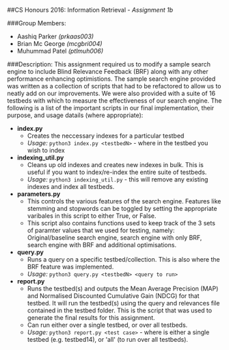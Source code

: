 ##CS Honours 2016: Information Retrieval - *Assignment 1b*

###Group Members:
* Aashiq Parker *(prkaas003)*
* Brian Mc George *(mcgbri004)*
* Muhummad Patel *(ptlmuh006)*

###Description:
This assignment required us to modify a sample search engine to include Blind Relevance Feedback (BRF)
along with any other performance enhancing optimistions. The sample search engine provided was written
as a collection of scripts that had to be refactored to allow us to neatly add on our improvements. We
were also provided with a suite of 16 testbeds with which to measure the effectiveness of our search
engine. The following is a list of the important scripts in our final implementation, their purpose,
and usage datails (where appropriate):

* **index.py**
  * Creates the neccessary indexes for a particular testbed
  * *Usage:* `python3 index.py <testbedN>` - where <testbedN> in the testbed you wish to index
* **indexing_util.py**
  * Cleans up old indexes and creates new indexes in bulk. This is useful if you want to index/re-index
    the entire suite of testbeds.
  * *Usage:* `python3 indexing_util.py` - this will remove any existing indexes and index all testbeds.
* **parameters.py**
  * This controls the various features of the search engine. Features like stemming and stopwords can be
    toggled by setting the appropriate varibales in this script to either True, or False.
  * This script also contains functions used to keep track of the 3 sets of paramter values that we used 
    for testing, namely: Original/baseline search engine, search engine with only BRF, search engine with 
    BRF and additional optimisations.
* **query.py**
  * Runs a query on a specific testbed/collection. This is also where the BRF feature was implemented.
  * *Usage:* `python3 query.py <testbedN> <query to run>`
* **report.py**
  * Runs the testbed(s) and outputs the Mean Average Precision (MAP) and Normalised Discounted Cumulative Gain
    (NDCG) for that testbed. It will run the testbed(s) using the query and relevances file contained in the
    testbed folder. This is the script that was used to generate the final results for this assignment.
  * Can run either over a single testbed, or over all testbeds.
  * *Usage:* `python3 report.py <test case>` - where <test case> is either a single testbed (e.g. testbed14),
    or 'all' (to run over all testbeds).

